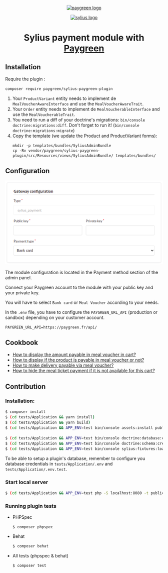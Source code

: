 <p align="center">
  <a href="https://paygreen.io/" target="_blank">
    <img alt="paygreen logo" width="250px" src="https://paygreen.github.io/images/email/logo/paygreen/base.png" />
  </a>
</p>
<p align="center">
  <a href="https://sylius.com" target="_blank">
      <img alt="sylius logo" width="250px" src="https://demo.sylius.com/assets/shop/img/logo.png" />
  </a>
</p>

<h1 align="center">Sylius payment module with <a target="_blank" href="https://paygreen.io/">Paygreen</a></h1>

## Installation

Require the plugin :

```bash
composer require paygreen/sylius-paygreen-plugin
```

1. Your `ProductVariant` entity needs to implement de `MealVoucherAwareInterface` and use the `MealVoucherAwareTrait`.
2. Your `Order` entity needs to implement de `MealVoucherableInterface` and use the `MealVoucherableTrait`.
3. You need to run a diff of your doctrine's migrations: `bin/console doctrine:migrations:diff`. Don't forget to run it! (`bin/console doctrine:migrations:migrate`)
4. Copy the template (we update the Product and ProductVariant forms):
   ```
   mkdir -p templates/bundles/SyliusAdminBundle
   cp -Rv vendor/paygreen/sylius-paygreen-plugin/src/Resources/views/SyliusAdminBundle/ templates/bundles/
   ```

## Configuration

![Gateway configuration](https://github.com/PayGreen/sylius-paygreen-plugin/blob/master/doc/gateway_configuration.png?raw=true)

The module configuration is located in the Payment method section of the admin panel.

Connect your Paygreen account to the module with your public key and your private key.

You will have to select `Bank card` or `Meal Voucher` according to your needs. 

In the `.env` file, you have to configure the `PAYGREEN_URL_API` (production or sandbox) depending on your customer account.

```
PAYGREEN_URL_API=https://paygreen.fr/api/
```

## Cookbook

- [How to display the amount payable in meal voucher in cart?](https://github.com/PayGreen/sylius-paygreen-plugin/blob/master/doc/how-to-display-the-amount-payable-in-meal-voucher-in-cart.md)
- [How to display if the product is payable in meal voucher or not?](https://github.com/PayGreen/sylius-paygreen-plugin/blob/master/doc/how-to-display-if-the-product-is-payable-in-meal-voucher-or-not.md)
- [How to make delivery payable via meal voucher?](https://github.com/PayGreen/sylius-paygreen-plugin/blob/master/doc/how-to-make-delivery-payable-via-meal-voucher.md)
- [How to hide the meal ticket payment if it is not available for this cart?](https://github.com/PayGreen/sylius-paygreen-plugin/blob/master/doc/how-to-hide-the-meal-voucher-payment-method-if-it-is-not-available-for-this-cart.md)

## Contribution

### Installation:

```bash
$ composer install
$ (cd tests/Application && yarn install)
$ (cd tests/Application && yarn build)
$ (cd tests/Application && APP_ENV=test bin/console assets:install public)

$ (cd tests/Application && APP_ENV=test bin/console doctrine:database:create)
$ (cd tests/Application && APP_ENV=test bin/console doctrine:schema:create)
$ (cd tests/Application && APP_ENV=test bin/console sylius:fixtures:load)
```

To be able to setup a plugin's database, remember to configure you database credentials in `tests/Application/.env` and `tests/Application/.env.test`.

### Start local server
```bash
$ (cd tests/Application && APP_ENV=test php -S localhost:8080 -t public)
```

### Running plugin tests

- PHPSpec

  ```bash
  $ composer phpspec
  ```

- Behat

  ```bash
  $ composer behat
  ```

- All tests (phpspec & behat)

  ```bash
  $ composer test
  ```